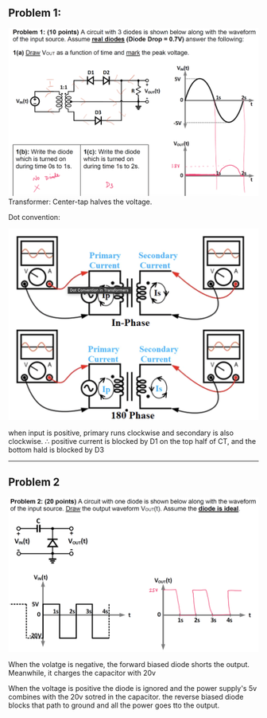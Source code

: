 ## Problem 1:
![prob1](images/2020_ex_1_1.png)
Transformer:
Center-tap halves the voltage.

Dot convention:

![xfrmr dot](images/dot_convention.png)

when input is positive, primary runs clockwise and secondary is also clockwise.
$\therefore$ positive current is blocked by D1 on the top half of CT, and the bottom hald is blocked by D3

---
 
## Problem 2

![halfrect](images/2020_ex_1_2.png)

When the volatge is negative, the forward biased diode shorts the output. Meanwhile, it charges the capacitor with 20v

When the voltage is positive the diode is ignored and the power supply's 5v combines with the 20v sotred in the capacitor. the reverse biased diode blocks that path to ground and all the power goes tto the output.

